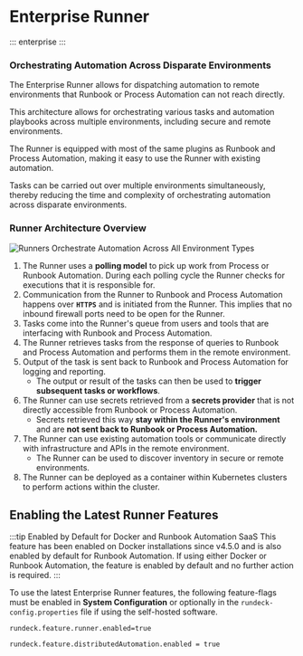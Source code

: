 # Enterprise Runner

::: enterprise
:::

### Orchestrating Automation Across Disparate Environments

The Enterprise Runner allows for dispatching automation to remote environments that Runbook or Process Automation can not reach directly.

This architecture allows for orchestrating various tasks and automation playbooks across multiple environments, including secure and remote environments.

The Runner is equipped with most of the same plugins as Runbook and Process Automation, making it easy to use the Runner with existing automation.

Tasks can be carried out over multiple environments simultaneously, thereby reducing the time and complexity of orchestrating automation across disparate environments.

### Runner Architecture Overview

![Runners Orchestrate Automation Across All Environment Types](/assets/img/runner-how-it-works.png)<br>

1. The Runner uses a **polling model** to pick up work from Process or Runbook Automation. During each polling cycle the Runner checks for executions that it is responsible for.
2. Communication from the Runner to Runbook and Process Automation happens over **`HTTPS`** and is initiated from the Runner. This implies that no inbound firewall ports need to be open for the Runner. 
3. Tasks come into the Runner's queue from users and tools that are interfacing with Runbook and Process Automation.
4. The Runner retrieves tasks from the response of queries to Runbook and Process Automation and performs them in the remote environment.
5. Output of the task is sent back to Runbook and Process Automation for logging and reporting.
    - The output or result of the tasks can then be used to **trigger subsequent tasks or workflows**.
6. The Runner can use secrets retrieved from a **secrets provider** that is not directly accessible from Runbook or Process Automation.
    - Secrets retrieved this way **stay within the Runner's environment** and are **not sent back to Runbook or Process Automation.**
7. The Runner can use existing automation tools or communicate directly with infrastructure and APIs in the remote environment.
   - The Runner can be used to discover inventory in secure or remote environments. 
8. The Runner can be deployed as a container within Kubernetes clusters to perform actions within the cluster.


[//]: # (#### Providing Teams with Autonomy & Flexibility)

[//]: # ()
[//]: # ()
[//]: # ()
[//]: # (![Runners for Distributed Teams]&#40;/assets/img/runners-for-distributed-teams.png&#41;<br>)


[//]: # (Building and orchestrating automation in complex multi-cloud and remote environments presents several challenges. The first challenge is that DevOps and Operations engineers need an alternative  to run automation in secure application environments that mandate a zero trust architecture where accessing private networks through SSH is deprecated. Next, significant engineering effort is required to deploy and manage automation that performs well across many remote environments and geographical regions. Lastly, creating resilient automation runbooks is time consuming and prone to error when coordinating a variety of complex environments.)

[//]: # ()
[//]: # (We are introducing a next generation architecture to address these challenges. With the new Process Automation architecture,  DevOps and Operations engineers can easily manage automation in a central UI while delegating job execution within different private networks or multi-cloud environments without needing to open SSH ports for accessing those networks. The new architecture separates workflow orchestration from task execution. It offers next generation remote Runners that include common integration plugins like Ansible and Kubernetes that execute locally to the application environment.)

[//]: # ()
[//]: # (![Next generation automation]&#40;/assets/img/architecture-nextgen.png&#41;)

[//]: # ()
[//]: # (The Runner, available for both Process Automation and Runbook Automation, securely opens up network/communication between data centers and the Automation Cluster. The Runner is a Remote Execution hub for Node Steps to run on specified endpoints, rather than from the Automation server itself.)

[//]: # ()
[//]: # (## System Architecture)

[//]: # ()
[//]: # (The Runner is a Java based program which uses a polling model to pick up work from the Automation Server. During each polling cycle &#40;every 5 seconds&#41; the Runner checks for executions that it is responsible for. Communication from the Runner to the Automation Server happens over https and is initiated from the Runner. This allows for enhanced firewall security as ports no longer need to be open for the Automation Server to talk to nodes over more sensitive ports. _&#40;e.g. SSH/22&#41;_)

[//]: # (![Runner Architecture]&#40;/assets/img/runner-arch-diagram.png&#41;)

[//]: # ()
[//]: # (## Example scenario using the runner architecture)

[//]: # ()
[//]: # (With the next generation architecture, automation authors can select which Runners will carry out the tasks for a given job using Runner tags. Authors can also choose if tasks will execute on a Runner or if tasks will be dispatched to nodes through the selected Runner set. There are two types of Runners: Local and Remote. The Local Runner tasks execute from the Rundeck instance. The Remote Runner tasks execute from the Runners installed in the environment.)

[//]: # ()
[//]: # (![Private networks scenario]&#40;/assets/img/runner-scenario.png&#41;)

[//]: # ()
[//]: # (In the example below, we have a job that will span three different environments.)

[//]: # ()
[//]: # (1. The 1st step &#40;Check Cloud Services Status&#41; is a reference job that is configured with a Remote Runner which will execute a Kubernetes plugin as a workflow step.)

[//]: # (1. Steps 2,3, and 4 are configured to run on the Local Runner.)

[//]: # (1. Step 5 &#40;Check System Resources&#41; is also a reference job similar to step 1, but executes an Ansible playbook through the Ansible plugin and targets nodes in the second environment through a separate Remote Runner.)

[//]: # (1. Step 7 &#40;Run DB Lock Check&#41; is also a reference job similar to step 1 and 5, but executes a Powershell command through the WinRM plugin and targets nodes in the third environment through a separate Remote Runner.)

## Enabling the Latest Runner Features

:::tip Enabled by Default for Docker and Runbook Automation SaaS
This feature has been enabled on Docker installations since v4.5.0 and is also enabled by default for Runbook Automation. 
If using either Docker or Runbook Automation, the feature is enabled by default and no further action is required.
:::

To use the latest Enterprise Runner features, the following feature-flags must be enabled in **System Configuration** or optionally in the `rundeck-config.properties` file if using the self-hosted software.

`rundeck.feature.runner.enabled=true`

`rundeck.feature.distributedAutomation.enabled = true`